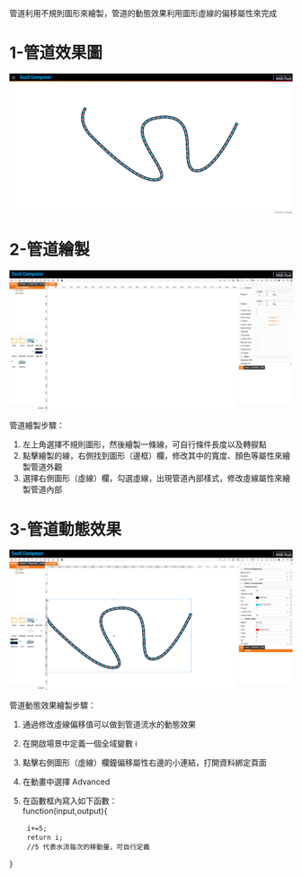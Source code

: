 管道利用不規則圖形來繪製，管道的動態效果利用圖形虛線的偏移屬性來完成

# 1-管道效果圖

![管道效果圖.gif](pipe01.gif)

# 2-管道繪製

![管道繪製.gif](pipe02.gif)


管道繪製步驟：
1. 左上角選擇不規則圖形，然後繪製一條線，可自行條件長度以及轉捩點
2. 點擊繪製的線，右側找到圖形（邊框）欄，修改其中的寬度、顏色等屬性來繪製管道外觀
3. 選擇右側圖形（虛線）欄，勾選虛線，出現管道內部樣式，修改虛線屬性來繪製管道內部


# 3-管道動態效果

![管道繪製動態效果.gif](pipe03.gif)

管道動態效果繪製步驟：
1. 通過修改虛線偏移值可以做到管道流水的動態效果
2. 在開啟場景中定義一個全域變數 i
3. 點擊右側圖形（虛線）欄鐘偏移屬性右邊的小連結，打開資料綁定頁面
4. 在動畫中選擇 Advanced
5. 在函數框內寫入如下函數：     
function(input,output){

        i+=5;
        return i;
        //5 代表水流每次的移動量，可自行定義      



}    







